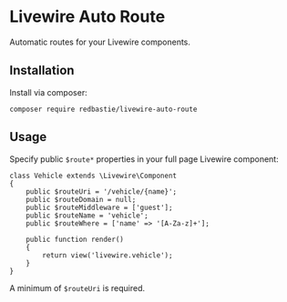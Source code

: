 # Livewire Auto Route

Automatic routes for your Livewire components.

## Installation

Install via composer:

    composer require redbastie/livewire-auto-route

## Usage

Specify public `$route*` properties in your full page Livewire component:

    class Vehicle extends \Livewire\Component
    {
        public $routeUri = '/vehicle/{name}';
        public $routeDomain = null;
        public $routeMiddleware = ['guest'];
        public $routeName = 'vehicle';
        public $routeWhere = ['name' => '[A-Za-z]+'];
    
        public function render()
        {
            return view('livewire.vehicle');
        }
    }

A minimum of `$routeUri` is required.
